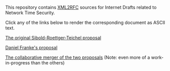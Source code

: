 This repository contains [XML2RFC](http://xml2rfc.ietf.org) sources for Internet Drafts related to Network Time Security.

Click any of the links below to render the corresponding document as ASCII text.

[The original Sibold-Roettger-Teichel proposal](http://xml2rfc.ietf.org/cgi-bin/xml2rfc.cgi?input=&url=https://raw.githubusercontent.com/dfoxfranke/nts/master/draft-ietf-ntp-network-time-security.xml&modeAsFormat=txt/ascii&type=toframe&Submit=Submit)

[Daniel Franke's proposal](http://xml2rfc.ietf.org/cgi-bin/xml2rfc.cgi?input=&url=https://raw.githubusercontent.com/dfoxfranke/nts/master/draft-dfranke-nts.xml&modeAsFormat=txt/ascii&type=toframe&Submit=Submit)

[The collaborative merger of the two proposals](http://xml2rfc.ietf.org/cgi-bin/xml2rfc.cgi?input=&url=https://raw.githubusercontent.com/dfoxfranke/nts/master/draft-ietf-ntp-using-nts-for-ntp.xml&modeAsFormat=txt/ascii&type=toframe&Submit=Submit) (Note: even more of a work-in-progress than the others)
